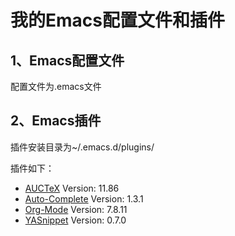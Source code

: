 ﻿我的Emacs配置文件和插件
=======================

1、Emacs配置文件
----------------
配置文件为.emacs文件

2、Emacs插件
-------------
插件安装目录为~/.emacs.d/plugins/

插件如下：
 - [AUCTeX](http://www.gnu.org/software/auctex/)
   Version: 11.86
 - [Auto-Complete](http://cx4a.org/software/auto-complete/)
   Version: 1.3.1
 - [Org-Mode](http://orgmode.org/)
   Version: 7.8.11
 - [YASnippet](https://github.com/capitaomorte/yasnippet)
   Version: 0.7.0
